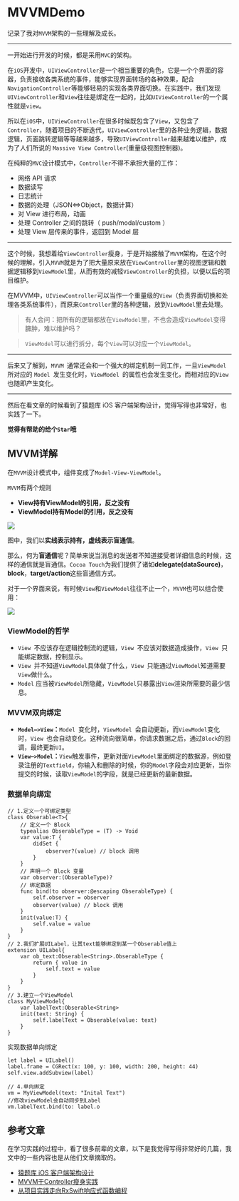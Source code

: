 # MVVMDemo
记录了我对`MVVM`架构的一些理解及成长。

----

一开始进行开发的时候，都是采用`MVC`的架构。

在`iOS`开发中，`UIViewController`是一个相当重要的角色，它是一个个界面的容器，负责接收各类系统的事件，能够实现界面转场的各种效果，配合`NavigationController`等能够轻易的实现各类界面切换。在实践中，我们发现`UIViewController`和`View`往往是绑定在一起的，比如`UIViewController`的一个属性就是`view`。

所以在`iOS`中，`UIViewController`在很多时候既包含了`View`，又包含了`Controller`，随着项目的不断迭代，`UIViewController`里的各种业务逻辑，数据逻辑，页面跳转逻辑等等越来越多，导致`UIViewController`越来越难以维护，成为了人们所说的 `Massive View Controller`(重量级视图控制器)。


在纯粹的`MVC`设计模式中，`Controller`不得不承担大量的工作：

- 网络 API 请求
- 数据读写
- 日志统计
- 数据的处理（JSON<=>Object，数据计算）
- 对 View 进行布局，动画
- 处理 Controller 之间的跳转（ push/modal/custom ）
- 处理 View 层传来的事件，返回到 Model 层

----

这个时候，我想着给`ViewController`瘦身，于是开始接触了`MVVM`架构，在这个时候的理解，引入`MVVM`就是为了把大量原来放在` ViewController `里的视图逻辑和数据逻辑移到` ViewModel `里，从而有效的减轻` ViewController `的负担，以便以后的项目维护。

在MVVM中，`UIViewController`可以当作一个重量级的`View`（负责界面切换和处理各类系统事件），而原来`Controller`里的各种逻辑，放到`ViewModel`里去处理。

> 有人会问：把所有的逻辑都放在`ViewModel`里，不也会造成`ViewModel`变得臃肿，难以维护吗？

> `ViewModel`可以进行拆分，每个`View`可以对应一个`ViewModel`。

----

后来又了解到，`MVVM `通常还会和一个强大的绑定机制一同工作，一旦` ViewModel `所对应的 `Model `发生变化时，`ViewModel `的属性也会发生变化，而相对应的` View `也随即产生变化。

----

然后在看文章的时候看到了猿题库 iOS 客户端架构设计，觉得写得也非常好，也实践了一下。

**觉得有帮助的给个`Star`哦**

## MVVM详解
在`MVVM`设计模式中，组件变成了`Model-View-ViewModel`。

`MVVM`有两个规则

- **View持有ViewModel的引用，反之没有**
- **ViewModel持有Model的引用，反之没有**

<img src="http://img.blog.csdn.net/20170517103440413?watermark/2/text/aHR0cDovL2Jsb2cuY3Nkbi5uZXQvSGVsbG9fSHdj/font/5a6L5L2T/fontsize/400/fill/I0JBQkFCMA==/dissolve/70/gravity/SouthEast">

图中，我们以**实线表示持有，虚线表示盲通信**。

那么，何为**盲通信**呢？简单来说当消息的发送者不知道接受者详细信息的时候，这样的通信就是盲通信。`Cocoa Touch`为我们提供了诸如**delegate(dataSource)**，**block**，**target/action**这些盲通信方式。

对于一个界面来说，有时候`View`和`ViewModel`往往不止一个，`MVVM`也可以组合使用：

<img src="http://img.blog.csdn.net/20170517141356307?watermark/2/text/aHR0cDovL2Jsb2cuY3Nkbi5uZXQvSGVsbG9fSHdj/font/5a6L5L2T/fontsize/400/fill/I0JBQkFCMA==/dissolve/70/gravity/SouthEast">

### ViewModel的哲学
- `View `不应该存在逻辑控制流的逻辑，`View `不应该对数据造成操作，`View `只能绑定数据，控制显示。
- `View `并不知道` ViewModel `具体做了什么，`View `只能通过` ViewModel `知道需要` View `做什么。
- `Model` 应当被` ViewModel `所隐藏，`ViewModel`只暴露出`View`渲染所需要的最少信息。

### MVVM双向绑定
- **`Model—>View`：**`Model `变化时，`ViewModel `会自动更新，而` ViewModel `变化时，`View `也会自动变化。这种流向很简单，你请求数据之后，通过` Block `的回调，最终更新`UI`。
- **`View—>Model`：**`View`触发事件，更新对面`ViewModel`里面绑定的数据源，例如登录注册的`Textfield`，你输入和删除的时候，你的`Model`字段会对应更新，当你提交的时候，读取`ViewModel`的字段，就是已经更新的最新数据。

### 数据单向绑定
```
// 1.定义一个可绑定类型
class Obserable<T>{
    // 定义一个 Block
    typealias ObserableType = (T) -> Void
    var value:T {
        didSet {
            observer?(value) // block 调用
        }
    }
    // 声明一个 Block 变量
    var observer:(ObserableType)?
    // 绑定数据
    func bind(to observer:@escaping ObserableType) {
        self.observer = observer
        observer(value) // block 调用
    }
    init(value:T) {
        self.value = value
    }
}
// 2.我们扩展UILabel，让其text能够绑定到某一个Obserable值上
extension UILabel{
    var ob_text:Obserable<String>.ObserableType {
        return { value in
            self.text = value
        }
    }
}
// 3.建立一个ViewModel
class MyViewModel{
    var labelText:Obserable<String>
    init(text: String) {
        self.labelText = Obserable(value: text)
    }
}
```

实现数据单向绑定

```
let label = UILabel()
label.frame = CGRect(x: 100, y: 100, width: 200, height: 44)
self.view.addSubview(label)
        
// 4.单向绑定
vm = MyViewModel(text: "Inital Text")
//修改viewModel会自动同步到Label
vm.labelText.bind(to: label.o
```

## 参考文章
在学习实践的过程中，看了很多前辈的文章，以下是我觉得写得非常好的几篇，我文中的一些内容也是从他们文章摘取的。

- [猿题库 iOS 客户端架构设计](http://gracelancy.com/blog/2016/01/06/ape-ios-arch-design/)
- [MVVM于Controller瘦身实践](https://github.com/LeoMobileDeveloper/Blogs/blob/master/iOS/MVVM%20and%20Controller%20thin.md)
- [从项目实践走向RxSwift响应式函数编程](http://www.jianshu.com/p/de7e90e1c13d)


